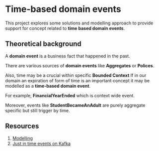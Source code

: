 # Time-based domain events

This project explores some solutions and modelling approach to provide support for concept related to **time based domain events**.

## Theoretical background

A **domain event** is a business fact that happened in the past. 

There are various sources of **domain events** like **Aggregates** or **Polices**.

Also, time may be a crucial within specific **Bounded Context**
If in our domain an expiration of form of time is an important concept it may be modelled as a **time-based domain event**. 

For example, **FinancialYearEnded** which is context wide event. 

Moreover, events like **StudentBecameAnAdult** are purely aggregate specific but still trigger by time.
 
 
## Resources

1. [Modelling](https://github.com/VirtusLab/ddd-public-materials/tree/master/time-based-domain-events/modelling)
1. [Just in time events on Kafka](https://github.com/VirtusLab/ddd-public-materials/tree/master/time-based-domain-events/kafka)

